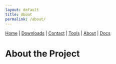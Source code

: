 ```yaml
---
layout: default
title: About
permalink: /about/
---
```

<nav>
  <a href="{{ '/' | relative_url }}">Home</a> |
  <a href="{{ '/downloads/' | relative_url }}">Downloads</a> |
  <a href="{{ '/contact/' | relative_url }}">Contact</a> |
  <a href="{{ '/tools/' | relative_url }}">Tools</a> |
  <a href="{{ '/about/' | relative_url }}">About</a> |
  <a href="{{ '/docs/' | relative_url }}">Docs</a>
</nav>

# About the Project